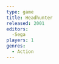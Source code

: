 ```yaml
---
type: game
title: Headhunter
released: 2001
editors: 
  -Sega
players: 1
genres:
  - Action
---
```

